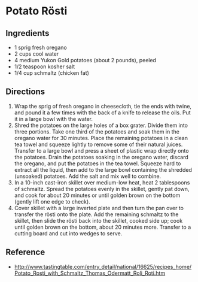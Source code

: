 # Potato Rösti

## Ingredients

* 1 sprig fresh oregano
* 2 cups cool water
* 4 medium Yukon Gold potatoes (about 2 pounds), peeled
* 1/2 teaspoon kosher salt
* 1/4 cup schmaltz (chicken fat)

## Directions

1. Wrap the sprig of fresh oregano in cheesecloth, tie the ends with twine, and pound it a few times with the back of a knife to release the oils. Put it in a large bowl with the water.
2. Shred the potatoes on the large holes of a box grater. Divide them into three portions. Take one third of the potatoes and soak them in the oregano water for 30 minutes. Place the remaining potatoes in a clean tea towel and squeeze lightly to remove some of their natural juices. Transfer to a large bowl and press a sheet of plastic wrap directly onto the potatoes. Drain the potatoes soaking in the oregano water, discard the oregano, and put the potatoes in the tea towel. Squeeze hard to extract all the liquid, then add to the large bowl containing the shredded (unsoaked) potatoes. Add the salt and mix well to combine.
3. In a 10-inch cast-iron skillet over medium-low heat, heat 2 tablespoons of schmaltz. Spread the potatoes evenly in the skillet, gently pat down, and cook for about 20 minutes or until golden brown on the bottom (gently lift one edge to check).
4. Cover skillet with a large inverted plate and then turn the pan over to transfer the rösti onto the plate. Add the remaining schmaltz to the skillet, then slide the rösti back into the skillet, cooked side up; cook until golden brown on the bottom, about 20 minutes more. Transfer to a cutting board and cut into wedges to serve.

## Reference

* <http://www.tastingtable.com/entry_detail/national/16625/recipes_home/Potato_Rosti_with_Schmaltz_Thomas_Odermatt_Roli_Roti.htm>
